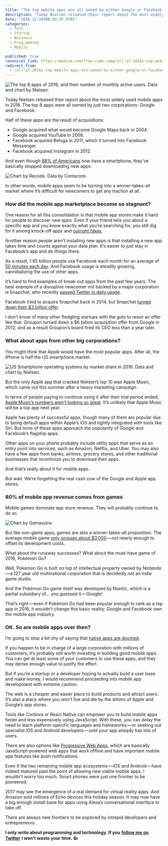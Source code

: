 ```yaml
---
title: "The top mobile apps are all owned by either Google or Facebook"
description: "Today Nielsen released their report about the most widely used mobile apps in 2016. The top 8 apps were all owned by just two corporations: Google and Facebook. And even though 88% of Americans now…"
date: "2016-12-29T08:50:25.970Z"
categories: 
  - Tech
  - Startup
  - Business
  - Programming
  - Mobile

published: true
canonical_link: https://medium.com/free-code-camp/all-of-2016s-top-mobile-apps-are-owned-by-either-google-or-facebook-a9c56d77a74b
redirect_from:
  - /all-of-2016s-top-mobile-apps-are-owned-by-either-google-or-facebook-a9c56d77a74b
---
```


![The top 8 apps of 2016, and their number of monthly active users. Data and chart by [Nielsen](http://www.nielsen.com/us/en/insights/news/2016/tops-of-2016-digital.html).](./asset-1.png)

Today Nielsen released their report about the most widely used mobile apps in 2016. The top 8 apps were all owned by just two corporations: Google and Facebook.

Half of these apps are the result of acquisitions:

-   Google acquired what would become Google Maps back in 2004.
-   Google acquired YouTube in 2006.
-   Facebook acquired Beluga in 2011, which it turned into Facebook Messenger.
-   Facebook acquired Instagram in 2012.

And even though [88% of Americans](http://www.nielsen.com/us/en/insights/news/2016/tops-of-2016-digital.html) now have a smartphone, they’ve basically stopped downloading new apps.

![Chart by [Recode](http://www.recode.net/2016/9/16/12933780/average-app-downloads-per-month-comscore). Data by [Comscore](http://www.comscore.com/Insights/Presentations-and-Whitepapers/2016/The-2016-US-Mobile-App-Report).](./asset-2.png)

In other words, mobile apps seem to be turning into a winner-takes-all market where it’s difficult for newcomers to get any traction at all.

### How did the mobile app marketplace become so stagnant?

One reason for all this consolidation is that mobile app stores make it hard for people to discover new apps. Even if your friend tells you about a specific app and you know exactly what you’re searching for, you still dig for it among knock-off apps and [outright fakes](http://appleinsider.com/articles/16/11/07/fake-apps-on-apple-app-stores-seeing-a-pre-holiday-surge-purges-ongoing).

Another reason people aren’t installing new apps is that installing a new app takes time and counts against your data plan. It’s easier to just stay in Facebook’s app and do things there.

As a result, 1.65 billion people use Facebook each month for an average of [50 minutes each day](http://www.nytimes.com/2016/05/06/business/facebook-bends-the-rules-of-audience-engagement-to-its-advantage.html). And Facebook usage is steadily growing, cannibalizing the use of other apps.

It’s hard to find examples of break-out apps from the past few years. The best example of a disruptive newcomer not backed by a major corporation is Snapchat, who recently [passed Twitter in daily usage](https://www.bloomberg.com/news/articles/2016-06-02/snapchat-passes-twitter-in-daily-usage).

Facebook tried to acquire Snapchat back in 2014, but Snapchat [turned down their $3 billion offer](http://mashable.com/2014/01/06/snapchat-facebook-acquisition-2/).

I don’t know of many other fledgling startups with the guts to resist an offer like that. Groupon turned down a $6 billion acquisition offer from Google in 2012, and as a result Groupon’s board fired its CEO less than a year later.

### What about apps from other big corporations?

You might think that Apple would have the most popular apps. After all, the iPhone is half the US smartphone market.

![US Smartphone operating systems by market share in 2016. Data and chart by [Nielsen](http://www.nielsen.com/us/en/insights/news/2016/tops-of-2016-digital.html).](./asset-3.png)

But the only Apple app that cracked Nielsen’s top 10 was Apple Music, which came out this summer after a heavy marketing campaign.

In terms of people paying to continue using it after their trial period ended, [Apple Music’s numbers aren’t looking so great](http://www.forbes.com/sites/shelbycarpenter/2016/09/14/spotify-40-million-subscribers-apple-music/). It’s unlikely that Apple Music will be a top app next year.

Apple has plenty of successful apps, though many of them are popular due to being default apps within Apple’s iOS and tightly integrated with tools like Siri. But none of these apps approach the popularity of Google and Facebook’s flagship apps.

Other apps on your phone probably include utility apps that serve as an entry point into services, such as Amazon, Netflix, and Uber. You may also have a few apps from banks, airlines, grocery stores, and other traditional businesses that incentivize you to download their apps.

And that’s really about it for mobile apps.

But wait. We’re forgetting the real cash cow of the Google and Apple app stores.

### 80% of mobile app revenue comes from games

Mobile games dominate app store revenue. They will probably continue to do so.

![Chart by [Gamasutra](http://www.gamasutra.com/view/news/265580/Mobile_games_to_drive_app_store_revenue_to_101_billion_by_2020.php)](./asset-4.png)

But like non-game apps, games are also a winner-takes-all proposition. The average mobile game [only grosses about $3,000](http://smallbusiness.chron.com/average-revenue-iphone-game-60261.html) — not nearly enough to offset its development costs.

What about the runaway successes? What about the must-have game of 2016, Pokémon Go?

Well, Pokémon Go is built on top of intellectual property owned by Nintendo — a 127 year old multinational corporation that is decidedly not an indie game studio.

And the Pokémon Go game itself was developed by Niantic, which is a partial subsidiary of… you guessed it — Google!

That’s right — even if Pokémon Go had been popular enough to rank as a top app in 2016, it wouldn’t change this basic reality: Google and Facebook own the mobile app industry.

### OK. So are mobile apps over then?

I’m going to stop a bit shy of saying that [native apps are doomed](https://medium.com/javascript-scene/native-apps-are-doomed-ac397148a2c0).

If you happen to be in charge of a large corporation with millions of customers, it’s probably still worth investing in building good mobile apps. You can get at least some of your customers to use these apps, and they may derive enough value to justify the effort.

But if you’re a startup or a developer hoping to actually build a user base and make money, I would recommend proceeding into mobile app development with extreme caution.

The web is a cheaper and easier place to build products and attract users. It’s also a place where you won’t live and die by the whims of Apple and Google’s app stores.

Tools like Cordova or React Native can empower you to build mobile apps faster and less expensively using JavaScript. With these, you can delay the need to learn platform-specific languages and frameworks — or seeking out specialist iOS and Android developers — until your app already has lots of users.

There are also options like [Progressive Web Apps](https://www.smashingmagazine.com/2016/08/a-beginners-guide-to-progressive-web-apps/), which are basically JavaScript-powered web apps that work offline and have important mobile app features like push notifications.

Even if the two remaining mobile app ecosystems — iOS and Android — have indeed matured past the point of allowing new viable mobile apps, I wouldn’t worry too much. Smart phones were just one frontier to be pioneered.

2017 may see the emergence of a real demand for virtual reality apps. And Amazon sold millions of Echo devices this holiday season. It may now have a big enough install base for apps using Alexa’s conversational interface to take off.

There are always new frontiers to be explored by intrepid developers and entrepreneurs.

**I only write about programming and technology. If you** [**follow me on Twitter**](https://twitter.com/ossia) **I won’t waste your time. 👍**
